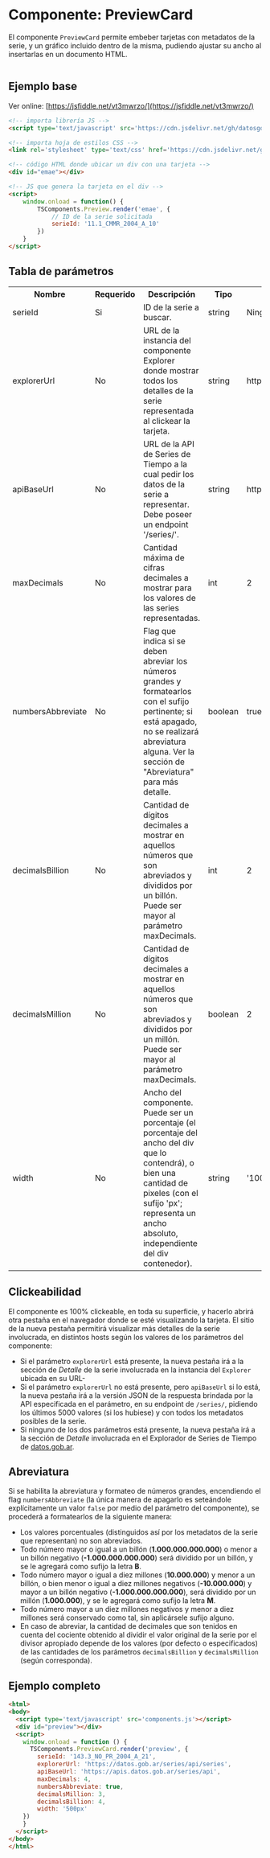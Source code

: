# Componente: PreviewCard

El componente `PreviewCard` permite embeber tarjetas con metadatos de la serie, y un gráfico incluido dentro de la misma, pudiendo ajustar su ancho al insertarlas en un documento HTML.

<link rel="stylesheet" href="https://cdn.jsdelivr.net/gh/datosgobar/series-tiempo-ar-explorer@ts_components_2.9.0/dist/css/components.css" type="text/css">
<script type='text/javascript' src='https://cdn.jsdelivr.net/gh/datosgobar/series-tiempo-ar-explorer@ts_components_2.9.0/dist/js/components.js'></script>

<style>
    .row {
        width: 90%;
        margin: auto;
        display: flex;
        justify-content: center;
    }
</style>

<div class="row">
    <div id="preview"></div>
</div>

## Ejemplo base
Ver online: [https://jsfiddle.net/vt3mwrzo/](https://jsfiddle.net/vt3mwrzo/)

```html
<!-- importa librería JS -->
<script type='text/javascript' src='https://cdn.jsdelivr.net/gh/datosgobar/series-tiempo-ar-explorer@ts_components_2.9.0/dist/js/components.js'></script>

<!-- importa hoja de estilos CSS -->
<link rel='stylesheet' type='text/css' href='https://cdn.jsdelivr.net/gh/datosgobar/series-tiempo-ar-explorer@ts_components_2.9.0/dist/css/components.css'/>

<!-- código HTML donde ubicar un div con una tarjeta -->
<div id="emae"></div>

<!-- JS que genera la tarjeta en el div -->
<script>
    window.onload = function() {
        TSComponents.Preview.render('emae', {
            // ID de la serie solicitada
            serieId: '11.1_CMMR_2004_A_10'
        })
    }
</script>
```

## Tabla de parámetros

<table>
    <tr>
        <th>Nombre</th>
        <th>Requerido</th>
        <th>Descripción</th>
        <th>Tipo</th>
        <th>Default</th>
        <th>Ejemplos</th>
    </tr>
    <tr>
        <td>serieId</td>
        <td>Si</td>
        <td>ID de la serie a buscar.</td>
        <td>string</td>
        <td>Ninguno</td>
        <td>bcra_5</td>
    </tr>
    <tr>
        <td>explorerUrl</td>
        <td>No</td>
        <td>URL de la instancia del componente Explorer donde mostrar todos los detalles de la serie representada al clickear la tarjeta.</td>
        <td>string</td>
        <td>https://datos.gob.ar/series/api/series</td>
        <td>https://miexplorer.org/series</td>
    </tr>
    <tr>
        <td>apiBaseUrl</td>
        <td>No</td>
        <td>URL de la API de Series de Tiempo a la cual pedir los datos de la serie a representar. Debe poseer un endpoint '/series/'.</td>
        <td>string</td>
        <td>https://apis.datos.gob.ar/series/api</td>
        <td>https://miapi.org/api</td>
    </tr>
    <tr>
        <td>maxDecimals</td>
        <td>No</td>
        <td>Cantidad máxima de cifras decimales a mostrar para los valores de las series representadas.</td>
        <td>int</td>
        <td>2</td>
        <td>5</td>
    </tr>
    <tr>
        <td>numbersAbbreviate</td>
        <td>No</td>
        <td>Flag que indica si se deben abreviar los números grandes y formatearlos con el sufijo pertinente; si está apagado, no se realizará abreviatura alguna. Ver la sección de "Abreviatura" para más detalle.</td>
        <td>boolean</td>
        <td>true</td>
        <td>false</td>
    </tr>
    <tr>
        <td>decimalsBillion</td>
        <td>No</td>
        <td>Cantidad de dígitos decimales a mostrar en aquellos números que son abreviados y divididos por un billón. Puede ser mayor al parámetro maxDecimals.</td>
        <td>int</td>
        <td>2</td>
        <td>4</td>
    </tr>
    <tr>
        <td>decimalsMillion</td>
        <td>No</td>
        <td>Cantidad de dígitos decimales a mostrar en aquellos números que son abreviados y divididos por un millón. Puede ser mayor al parámetro maxDecimals.</td>
        <td>boolean</td>
        <td>2</td>
        <td>0</td>
    </tr>
    <tr>
        <td>width</td>
        <td>No</td>
        <td>Ancho del componente. Puede ser un porcentaje (el porcentaje del ancho del div que lo contendrá), o bien una cantidad de pixeles (con el sufijo 'px'; representa un ancho absoluto, independiente del div contenedor).</td>
        <td>string</td>
        <td>'100%'</td>
        <td>'50%', '560px'</td>
    </tr>
</table>

## Clickeabilidad

El componente es 100% clickeable, en toda su superficie, y hacerlo abrirá otra pestaña en el navegador donde se esté visualizando la tarjeta. El sitio de la nueva pestaña permitirá visualizar más detalles de la serie involucrada, en distintos hosts según los valores de los parámetros del componente:

* Si el parámetro `explorerUrl` está presente, la nueva pestaña irá a la sección de *Detalle* de la serie involucrada en la instancia del `Explorer` ubicada en su URL-
* Si el parámetro `explorerUrl` no está presente, pero `apiBaseUrl` si lo está, la nueva pestaña irá a la versión JSON de la respuesta brindada por la API especificada en el parámetro, en su endpoint de `/series/`, pidiendo los últimos 5000 valores (si los hubiese) y con todos los metadatos posibles de la serie.
* Si ninguno de los dos parámetros está presente, la nueva pestaña irá a la sección de *Detalle* involucrada en el Explorador de Series de Tiempo de [datos.gob.ar](datos.gob.ar).

## Abreviatura

Si se habilita la abreviatura y formateo de números grandes, encendiendo el flag `numbersAbbreviate` (la única manera de apagarlo es seteándole explícitamente un valor `false` por medio del parámetro del componente), se procederá a formatearlos de la siguiente manera:

* Los valores porcentuales (distinguidos así por los metadatos de la serie que representan) no son abreviados.
* Todo número mayor o igual a un billón (**1.000.000.000.000**) o menor a un billón negativo (**-1.000.000.000.000**) será dividido por un billón, y se le agregará como sufijo la letra **B**.
* Todo número mayor o igual a diez millones (**10.000.000**) y menor a un billón, o bien menor o igual a diez millones negativos (**-10.000.000**) y mayor a un billón negativo (**-1.000.000.000.000**), será dividido por un millón (**1.000.000**), y se le agregará como sufijo la letra **M**.
* Todo número mayor a un diez millones negativos y menor a diez millones será conservado como tal, sin aplicársele sufijo alguno.
* En caso de abreviar, la cantidad de decimales que son tenidos en cuenta del cociente obtenido al dividir el valor original de la serie por el divisor apropiado depende de los valores (por defecto o especificados) de las cantidades de los parámetros `decimalsBillion` y `decimalsMillion` (según corresponda).

## Ejemplo completo

```html
<html>
<body>
  <script type='text/javascript' src='components.js'></script>
  <div id="preview"></div>
  <script>
    window.onload = function () {
      TSComponents.PreviewCard.render('preview', {
        serieId: '143.3_NO_PR_2004_A_21',
        explorerUrl: 'https://datos.gob.ar/series/api/series',
        apiBaseUrl: 'https://apis.datos.gob.ar/series/api',
        maxDecimals: 4,
        numbersAbbreviate: true,
        decimalsMillion: 3,
        decimalsBillion: 4,
        width: '500px'
    })
    }
  </script>
</body>
</html>
```

<script>
    window.onload = function() {
        
        TSComponents.PreviewCard.render('preview', {
            serieId: '143.3_NO_PR_2004_A_21',
            maxDecimals: 4,
            width: '500px'
        })

    }
</script>